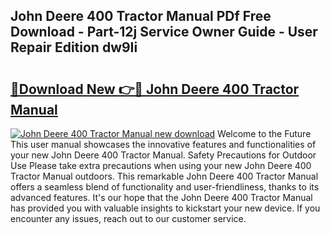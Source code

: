 ## John Deere 400 Tractor Manual PDf Free Download - Part-12j Service Owner Guide - User Repair Edition dw9Ii

# <h2><a href="http://bc94446.oget.top/?id=John+Deere+400+Tractor+Manual">🔗Download New 👉🔴 John Deere 400 Tractor Manual</a></h2>

[![John Deere 400 Tractor Manual new download](https://i.imgur.com/5g1atiW.png)](http://bc94446.oget.top/?id=John+Deere+400+Tractor+Manual)
Welcome to the Future This user manual showcases the innovative features and functionalities of your new John Deere 400 Tractor Manual. Safety Precautions for Outdoor Use Please take extra precautions when using your new John Deere 400 Tractor Manual outdoors. This remarkable John Deere 400 Tractor Manual offers a seamless blend of functionality and user-friendliness, thanks to its advanced features. It's our hope that the John Deere 400 Tractor Manual has provided you with valuable insights to kickstart your new device. If you encounter any issues, reach out to our customer service.
